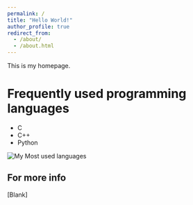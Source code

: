 ```yaml
---
permalink: /
title: "Hello World!"
author_profile: true
redirect_from: 
  - /about/
  - /about.html
---
```


This is my homepage.

Frequently used programming languages
======
* C
* C++
* Python

![My Most used languages](https://github-readme-stats.vercel.app/api/top-langs/?username=Vann-Isaac-Hwang&layout=compact&hide_border=true&langs_count=10)

For more info
------
[Blank]
